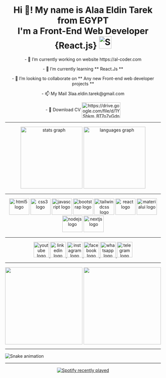 



<!-- <hr/>
<h3 align="left">Connect with me:</h3>
<p align="left">
  <a href="https://www.linkedin.com/in/alaa-eldin-tarek/" target="_blank"><img align="center" src="https://raw.githubusercontent.com/rahuldkjain/github-profile-readme-generator/master/src/images/icons/Social/linked-in-alt.svg" alt="https://www.linkedin.com/in/alaa-eldin-tarek/" height="30" width="40" /></a>
  <a href="https://www.facebook.com/AlaaEldinFrontEndWebDeveloper" target="_blank"><img align="center" src="https://raw.githubusercontent.com/rahuldkjain/github-profile-readme-generator/master/src/images/icons/Social/facebook.svg" alt="https://www.facebook.com/AlaaEldinFrontEndWebDeveloper" height="30" width="40" /></a>
  <a href="https://instagram.com/alaaeldintarek" target="_blank"><img align="center" src="https://raw.githubusercontent.com/rahuldkjain/github-profile-readme-generator/master/src/images/icons/Social/instagram.svg" alt="AlaaEldinTarek" height="30" width="40" /></a>
<a href="https://codepen.io/alaaeldintarek" target="_blank"><img align="center" src="https://raw.githubusercontent.com/rahuldkjain/github-profile-readme-generator/master/src/images/icons/Social/codepen.svg" alt="AlaaEldinTarek" height="30" width="40" /></a>
<a href="https://codesandbox.io/u/AlaaEldinTarek" target="_blank"><img align="center" src="https://raw.githubusercontent.com/rahuldkjain/github-profile-readme-generator/master/src/images/icons/Social/codesandbox.svg" alt="AlaaEldinTarek" height="30" width="40" /></a>
</p>
<hr/>
<h3 align="left">Languages and Tools:</h3>
<p align="left">   <a href="https://www.w3.org/html/" target="_blank" rel="noreferrer"> <img src="https://raw.githubusercontent.com/devicons/devicon/master/icons/html5/html5-original-wordmark.svg" alt="html5" width="40" height="40"/> </a>  <a href="https://www.w3schools.com/css/" target="_blank" rel="noreferrer"> <img src="https://raw.githubusercontent.com/devicons/devicon/master/icons/css3/css3-original-wordmark.svg" alt="css3" width="40" height="40"/> </a> <a href="https://getbootstrap.com" target="_blank" rel="noreferrer"> <img src="https://raw.githubusercontent.com/devicons/devicon/master/icons/bootstrap/bootstrap-plain-wordmark.svg" alt="bootstrap" width="40" height="40"/> </a> <a href="https://developer.mozilla.org/en-US/docs/Web/JavaScript" target="_blank" rel="noreferrer"> <img src="https://raw.githubusercontent.com/devicons/devicon/master/icons/javascript/javascript-original.svg" alt="javascript" width="40" height="40"/> </a> <a href="https://reactjs.org/" target="_blank" rel="noreferrer"> <img src="https://reactjs.org/favicon.ico" alt="reactjs" width="40" height="40"/> </a>  </p>

<hr/>
<p><img align="left" style="width:full;" src="https://github-readme-stats.vercel.app/api/top-langs?username=AlaaEldinTarek&show_icons=true&locale=en&layout=compact" alt="ettharrhassan" /></p>

<p><img align="left" src="https://github-readme-stats.vercel.app/api?username=AlaaEldinTarek&show_icons=true&locale=en" alt="ettharrhassan " style="padding:0; margin:0; left:0; width:full;"/></p>

<p><img align="left" src="https://github-readme-streak-stats.herokuapp.com/?user=AlaaEldinTarek&" alt="ettharrhassan" /></p> -->

<h1 align="center">Hi 👋! My name is Alaa Eldin Tarek from EGYPT <br>I'm a Front-End Web Developer {React.js} <img
      src="https://em-content.zobj.net/source/microsoft-teams/337/smiling-face-with-hearts_1f970.png"
      srcSet="https://em-content.zobj.net/source/microsoft-teams/337/smiling-face-with-hearts_1f970.png 2x"
      alt="Smiling Face with Hearts"
      title="Smiling Face with Hearts"
      width="40"
      height="40"
    ></img></h1>

<div align="center">
  <p>- 🔭 I’m currently working on website <span>https://al-coder.com</span></p>
  <p>- 🌱 I’m currently learning ** React.Js **</p>
  <p>- 👯 I’m looking to collaborate on ** Any new Front-end web developer projects **</p>
  <p>- 📫 My Mail <span>3laa.eldin.tarek@gmail.com</span></p>

<p>- 📄 Download CV <a href="https://drive.google.com/file/d/1__GnaOkUzcg1MM14VuRd5aOftucIA6fA/view?usp=sharing" target="_blank"><img align="center" src="https://www.ijirmf.com/wp-content/uploads/CLICK-HERE-TO-DOWNLOAD@.png" alt="https://drive.google.com/file/d/1YShkm_BT7o7yGdn5vr017ZKkaG5gTDe4/view?usp=sharing" height="50" width="125" /></a></p>
 </div>


<hr/>

<div align="center" >
  <img src="https://github-readme-stats.vercel.app/api?hide_title=false&hide_rank=false&show_icons=true&include_all_commits=true&count_private=true&disable_animations=false&theme=radical&locale=en&hide_border=false&username=AlaaEldinTarek" height="200" alt="stats graph"  />
  <img src="https://github-readme-stats.vercel.app/api/top-langs?locale=en&hide_title=false&layout=compact&card_width=320&langs_count=6&theme=merko&hide_border=false&username=AlaaEldinTarek" height="200" alt="languages graph"  />
</div>


<hr/>


<div align="center">
  <img src="https://cdn.jsdelivr.net/gh/devicons/devicon/icons/html5/html5-plain-wordmark.svg" height="53" width="65" alt="html5 logo"  />
  <img src="https://cdn.jsdelivr.net/gh/devicons/devicon/icons/css3/css3-plain-wordmark.svg" height="53" width="65" alt="css3 logo"  />
  <img src="https://cdn.jsdelivr.net/gh/devicons/devicon/icons/javascript/javascript-plain.svg" height="53" width="65" alt="javascript logo"  />
  <img src="https://cdn.jsdelivr.net/gh/devicons/devicon/icons/bootstrap/bootstrap-plain-wordmark.svg" height="53" width="65" alt="bootstrap logo"  />
  <img src="https://cdn.jsdelivr.net/gh/devicons/devicon/icons/tailwindcss/tailwindcss-plain.svg" height="53" width="65" alt="tailwindcss logo"  />
  <img src="https://cdn.jsdelivr.net/gh/devicons/devicon/icons/react/react-original-wordmark.svg" height="53" width="65" alt="react logo"  />
  <img src="https://cdn.jsdelivr.net/gh/devicons/devicon/icons/materialui/materialui-original.svg" height="53" width="65" alt="materialui logo"  />
  <img src="https://cdn.jsdelivr.net/gh/devicons/devicon/icons/nodejs/nodejs-plain.svg" height="53" width="65" alt="nodejs logo"  />
  <img src="https://cdn.jsdelivr.net/gh/devicons/devicon/icons/nextjs/nextjs-original.svg" height="53" width="65" alt="nextjs logo"  />
</div>


<hr/>


<div align="center">
  <a href="https://www.youtube.com/channel/UCIGX8vqSXgwr-i9iQkza0eA" target="_blank">
    <img src="https://img.shields.io/static/v1?message=Youtube&logo=youtube&label=&color=FF0000&logoColor=white&labelColor=&style=flat" height="50" alt="youtube logo"/>
  </a>
  <a href="https://www.linkedin.com/in/alaa-eldin-tarek/" target="_blank">
    <img src="https://img.shields.io/static/v1?message=LinkedIn&logo=linkedin&label=&color=0077B5&logoColor=white&labelColor=&style=flat" height="50" alt="linkedin logo"/>
  </a>
  <a href="https://www.instagram.com/alaaeldintarek/" target="_blank">
    <img src="https://img.shields.io/static/v1?message=Instagram&logo=instagram&label=&color=E4405F&logoColor=white&labelColor=&style=flat" height="50" alt="instagram logo"/>
  </a>
  <a href="https://www.facebook.com/Alaa.Elin.Tarek" target="_blank">
    <img src="https://img.shields.io/static/v1?message=Facebook&logo=facebook&label=&color=1877F2&logoColor=white&labelColor=&style=flat" height="50" alt="facebook logo"/>
  </a>
  <a href="https://api.whatsapp.com/message/4ZURPDIAURUBJ1" target="_blank">
    <img src="https://img.shields.io/static/v1?message=Whatsapp&logo=whatsapp&label=&color=25D366&logoColor=white&labelColor=&style=flat" height="50" alt="whatsapp logo"/>
  </a>
  <a href="https://t.me/+201002705300" target="_blank">
    <img src="https://img.shields.io/static/v1?message=Telegram&logo=telegram&label=&color=2CA5E0&logoColor=white&labelColor=&style=flat" height="50" alt="telegram logo"  />
  </a>
</div>


<hr/>


<img align="right" height="250" src="https://media.giphy.com/media/jBNMU7bMfzLjy5JD6w/giphy.gif"  />


<div align="left">
  <img height="250" src="https://camo.githubusercontent.com/77d31b7c66ea39b1ee235b7327554139cd626e6a086561824a69708547448316/68747470733a2f2f6769746875622d726561646d652d73747265616b2d73746174732e6865726f6b756170702e636f6d2f3f757365723d416c6161456c64696e546172656b26"  />
</div>

<hr/>

<img src="https://raw.githubusercontent.com/AlaaEldinTarek/AlaaEldinTarek/blob/output/snake.svg" alt="Snake animation" />


<hr/>

<div align="center">
  <a href="https://open.spotify.com/user/31jnk3jdgy6kmghpsgoexyqis42u">
    <img src="https://spotify-recently-played-readme.vercel.app/api?count=5&unique=true" alt="Spotify recently played"  />
  </a>
</div>


<!---
AlaaEldinTarek/AlaaEldinTarek is a ✨ special ✨ repository because its `README.md` (this file) appears on your GitHub profile.
You can click the Preview link to take a look at your changes.
--->
